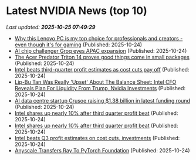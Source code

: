 # Latest NVIDIA News (top 10)
_Last updated: **2025-10-25 07:49:29**_

- [Why this Lenovo PC is my top choice for professionals and creators - even though it's for gaming](https://www.zdnet.com/article/why-this-lenovo-pc-is-my-top-choice-for-professionals-and-creators-even-though-its-for-gaming/) (Published: 2025-10-24)
- [AI chip challenger Groq eyes APAC expansion](https://www.computerweekly.com/news/366633487/AI-chip-challenger-Groq-eyes-APAC-expansion) (Published: 2025-10-24)
- [The Acer Predator Triton 14 proves good things come in small packages](https://www.creativebloq.com/tech/laptops/acer-predator-triton-14-ai-review-good-things-come-in-small-packages) (Published: 2025-10-24)
- [Intel beats third-quarter profit estimates as cost cuts pay off](https://www.irishtimes.com/business/2025/10/24/intel-beats-third-quarter-profit-estimates-as-cost-cuts-pay-off/) (Published: 2025-10-24)
- [Lip-Bu Tan Was Really 'Upset' About The Balance Sheet: Intel CFO Reveals Plan For Liquidity From Trump, Nvidia Investments](https://biztoc.com/x/184b21a588815361) (Published: 2025-10-24)
- [AI data centre startup Crusoe raising $1.38 billion in latest funding round](https://economictimes.indiatimes.com/tech/technology/ai-data-centre-startup-crusoe-raising-1-38-billion-in-latest-funding-round/articleshow/124778557.cms) (Published: 2025-10-24)
- [Intel shares up nearly 10% after third quarter profit beat](https://finance.yahoo.com/news/intel-shares-nearly-10-third-061922195.html) (Published: 2025-10-24)
- [Intel shares up nearly 10% after third quarter profit beat](https://www.channelnewsasia.com/business/intel-shares-up-nearly-10-after-third-quarter-profit-beat-5422571) (Published: 2025-10-24)
- [Intel beats Q3 profit estimates on cost cuts, investments](https://www.rte.ie/news/business/2025/1024/1540314-intel-quarterly-results/) (Published: 2025-10-24)
- [Anyscale Transfers Ray To PyTorch Foundation](https://www.forbes.com/sites/janakirammsv/2025/10/24/anyscale-transfers-ray-to-pytorch-foundation/) (Published: 2025-10-24)
